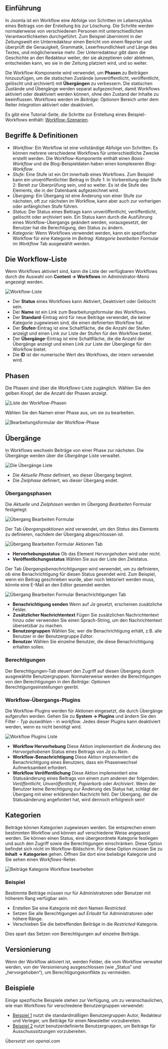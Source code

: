 <!-- Filename: J4.x:Workflow / Display title: Veröffentlichungs-Workflow -->

## Einführung

In Joomla ist ein Workflow eine Abfolge von Schritten im Lebenszyklus eines Beitrags von der Erstellung bis zur Löschung. Die Schritte werden normalerweise von verschiedenen Personen mit unterschiedlichen Verantwortlichkeiten durchgeführt. Zum Beispiel übernimmt in der Zeitungswelt ein Unterredakteur einen Bericht von einem Reporter und überprüft die Genauigkeit, Grammatik, Leserfreundlichkeit und Länge des Textes, und möglicherweise mehr. Der Unterredakteur gibt dann die Geschichte an den Redakteur weiter, der sie akzeptieren oder ablehnen, entscheiden kann, wo sie in der Zeitung platziert wird, und so weiter.

Die Workflow-Komponente wird verwendet, um **Phasen** zu Beiträgen hinzuzufügen, um die statischen Zustände (unveröffentlicht, veröffentlicht, gelöscht und archiviert) mit **Übergängen** zu verbessern. Die statischen Zustände und Übergänge werden separat aufgezeichnet, damit Workflows aktiviert oder deaktiviert werden können, ohne den Zustand der Inhalte zu beeinflussen. Workflows werden im *Beiträge: Optionen* Bereich unter dem Reiter *Integration* aktiviert oder deaktiviert.

Es gibt eine Tutorial-Seite, die Schritte zur Erstellung eines Beispiel-Workflows enthält: [Workflow-Szenarien](jdocmanual?article=user/workflows/workflow-scenarios).

## Begriffe & Definitionen

- *Workflow:* Ein Workflow ist eine vollständige Abfolge von Schritten. Es können mehrere verschiedene Workflows für unterschiedliche Zwecke erstellt werden. Die Workflow-Komponente enthält einen *Basis-Workflow* und die Blog-Beispieldaten haben einen komplexeren *Blog-Workflow*.
- *Stufe:* Eine Stufe ist ein Ort innerhalb eines Workflows. Zum Beispiel kann ein unveröffentlichter Beitrag in Stufe 1: In Vorbereitung oder Stufe 2: Bereit zur Überprüfung sein, und so weiter. Es ist die Stufe des Elements, die in der Datenbank aufgezeichnet wird.
- *Übergang:* Ein Übergang ist eine Änderung von einer Stufe zur nächsten, oft zur nächsten im Workflow, kann aber auch zur vorherigen oder anfänglichen Stufe führen.
- *Status:* Der Status eines Beitrags kann unveröffentlicht, veröffentlicht, gelöscht oder archiviert sein. Ein Status kann durch die Ausführung eines Workflow-Übergangs geändert werden, vorausgesetzt, der Benutzer hat die Berechtigung, den Status zu ändern.
- *Kategorie:* Wenn Workflows verwendet werden, kann ein spezifischer Workflow für eine Kategorie im *Beitrag: Kategorie bearbeiten* Formular im *Workflow* Tab ausgewählt werden.

## Die Workflow-Liste

Wenn Workflows aktiviert sind, kann die Liste der verfügbaren Workflows durch die Auswahl von **Content → Workflows** im Administrator-Menü angezeigt werden.

![Workflow-Liste](../../../en/images/workflows/workflows-list.png)

- Der **Status** eines Workflows kann Aktiviert, Deaktiviert oder Gelöscht sein.
- Der **Name** ist ein Link zum Bearbeitungsformular des Workflows.
- Der **Standard**-Eintrag wird für neue Beiträge verwendet, die keiner Kategorie zugewiesen sind, die einen definierten Workflow hat.
- Der **Stufen**-Eintrag ist eine Schaltfläche, die die Anzahl der Stufen anzeigt und einen Link zur Liste der Stufen für den Workflow bietet.
- Der **Übergänge**-Eintrag ist eine Schaltfläche, die die Anzahl der Übergänge anzeigt und einen Link zur Liste der Übergänge für den Workflow bietet.
- Die **ID** ist der numerische Wert des Workflows, der intern verwendet wird.  

## Phasen

Die Phasen sind über die *Workflows*-Liste zugänglich. Wählen Sie den gelben Knopf, der die Anzahl der Phasen anzeigt.

![Liste der Workflow-Phasen](../../../en/images/workflows/workflow-stages-list.png)

Wählen Sie den Namen einer Phase aus, um sie zu bearbeiten.

![Bearbeitungsformular der Workflow-Phase](../../../en/images/workflows/workflow-stage-edit.png)

## Übergänge

In Workflows wechseln Beiträge von einer Phase zur nächsten. Die Übergänge werden
über die *Übergänge* Liste verwaltet.

![Die Übergänge Liste](../../../en/images/workflows/workflow-transitions-list.png)

- Die *Aktuelle Phase* definiert, wo dieser Übergang beginnt.
- Die *Zielphase* definiert, wo dieser Übergang endet.

### Übergangsphasen

Die *Aktuelle* und *Zielphasen* werden im *Übergang Bearbeiten* Formular festgelegt:

![Übergang Bearbeiten Formular](../../../en/images/workflows/workflow-transition-edit.png)

Der Tab *Übergangsaktionen* wird verwendet, um den *Status* des Elements zu definieren,
nachdem der Übergang abgeschlossen ist.

![Übergang Bearbeiten Formular Aktionen Tab](../../../en/images/workflows/workflow-transition-edit-actions-tab.png)

- **Hervorhebungsstatus** Ob das Element *Hervorgehoben* wird oder nicht.
- **Veröffentlichungsstatus** Wählen Sie aus der Liste den Zielstatus.

Der Tab *Übergangsbenachrichtigungen* wird verwendet, um zu definieren, ob eine 
Benachrichtigung für diesen Status gesendet wird. Zum Beispiel, wenn ein Beitrag 
geschrieben wurde, aber noch lektoriert werden muss, könnte eine E-Mail an den 
Editor gesendet werden.

![Übergang Bearbeiten Formular Benachrichtigungen Tab](../../../en/images/workflows/workflow-transition-edit-notifications-tab.png)

- **Benachrichtigung senden** Wenn auf *Ja* gesetzt, erscheinen zusätzliche Felder.
- **Zusätzlicher Nachrichtentext** Fügen Sie zusätzlichen Nachrichtentext hinzu oder 
  verwenden Sie einen Sprach-String, um den Nachrichtentext übersetzbar zu machen.
- **Benutzergruppen** Wählen Sie, wer die Benachrichtigung erhält, z.B. alle Benutzer
  in der Benutzergruppe *Editor*.
- **Benutzer** Wählen Sie einzelne Benutzer, die diese Benachrichtigung erhalten sollen.

### Berechtigungen

Der Berechtigungen-Tab steuert den Zugriff auf diesen Übergang durch ausgewählte Benutzergruppen.
Normalerweise werden die Berechtigungen von den Berechtigungen in den 
*Beiträge: Optionen* Berechtigungseinstellungen geerbt.

### Workflow-Übergangs-Plugins

Die Workflow-Plugins werden für Aktionen eingesetzt, die durch Übergänge aufgerufen werden. Gehen Sie zu 
**System → Plugins** und ändern Sie den Filter *- Typ auswählen -* in *workflow*.
Jedes dieser Plugins kann deaktiviert werden, wenn es nicht benötigt wird.

![Workflow Plugins Liste](../../../en/images/workflows/workflow-plugins.png)

- **Workflow Hervorhebung** Diese Aktion implementiert die Änderung des 
  *Hervorgehobenen* Status eines Beitrags von *Ja* zu *Nein*.
- **Workflow-Benachrichtigung** Diese Aktion implementiert die Benachrichtigung eines Benutzers,
  dass ein Phasenwechsel Aufmerksamkeit erfordert.
- **Workflow Veröffentlichung** Diese Aktion implementiert eine Statusänderung eines
  Beitrags von einem zum anderen der folgenden: *Veröffentlicht*, *Unveröffentlicht*, 
  *Papierkorb* oder *Archiviert*. Wenn der Benutzer keine Berechtigung zur Änderung des 
  Status hat, schlägt der Übergang mit einer erklärenden Nachricht fehl. Der Übergang, 
  der die Statusänderung angefordert hat, wird dennoch erfolgreich sein!

## Kategorien

Beiträge können Kategorien zugewiesen werden. Sie entsprechen einem bestimmten Workflow und können auf verschiedene Weise angepasst werden. Sie können einen Status, eine übergeordnete Kategorie festlegen und auch den Zugriff sowie die Berechtigungen einschränken. Diese Option befindet sich nicht im Workflow-Bildschirm. Für diese Option müssen Sie zu **Inhalt → Kategorien** gehen. Öffnen Sie dort eine beliebige Kategorie und Sie sehen einen *Workflows*-Reiter.

![Beiträge Kategorie Workflow bearbeiten](../../../en/images/workflows/workflow-categories-blog.png)

### Beispiel

Bestimmte Beiträge müssen nur für Administratoren oder Benutzer mit höherem Rang verfügbar sein.

- Erstellen Sie eine Kategorie mit dem Namen *Restricted*.
- Setzen Sie alle Berechtigungen auf *Erlaubt* für Administratoren oder höhere Ränge. 
- Verschieben Sie die betreffenden Beiträge in die *Restricted*-Kategorie.

Dies spart das Setzen von Berechtigungen auf einzelne Beiträge.

## Versionierung

Wenn der Workflow aktiviert ist, werden Felder, die vom Workflow verwaltet werden, von der Versionierung ausgeschlossen (wie „Status“ und „hervorgehoben“), um Berechtigungskonflikte zu vermeiden.

## Beispiele

Einige spezifische Beispiele stehen zur Verfügung, um zu veranschaulichen, wie man Workflows für verschiedene Benutzergruppen verwendet:

- [Beispiel 1](jdocmanual?article=user/workflows/workflow-example-1) nutzt die standardmäßigen Benutzergruppen Autor, Redakteur und Verleger, um Beiträge für einen Newsletter vorzubereiten.
- [Beispiel 2](jdocmanual?article=user/workflows/workflow-example-2) nutzt benutzerdefinierte Benutzergruppen, um Beiträge für Ausschusssitzungen vorzubereiten.

*Übersetzt von openai.com*

